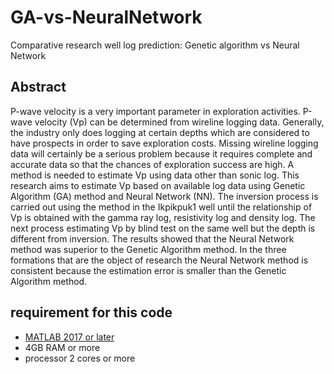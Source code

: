 # GA-vs-NeuralNetwork
Comparative research well log prediction: Genetic algorithm vs Neural Network 
## Abstract
P-wave velocity is a very important parameter in exploration activities. P-wave velocity (Vp) can be determined from wireline logging data. Generally, the industry only does logging at certain depths which are considered to have prospects in order to save exploration costs. Missing wireline logging data will certainly be a serious problem because it requires complete and accurate data so that the chances of exploration success are high. A method is needed to estimate Vp using data other than sonic log. This research aims to estimate Vp based on available log data using Genetic Algorithm (GA) method and Neural Network (NN). The inversion process is carried out using the method in the Ikpikpuk1 well until the relationship of Vp is obtained with the gamma ray log, resistivity log and density log. The next process estimating Vp by blind test on the same well but the depth is different from inversion. The results showed that the Neural Network method was superior to the Genetic Algorithm method. In the three formations that are the object of research the Neural Network method is consistent because the estimation error is smaller than the Genetic Algorithm method.
## requirement for this code
- [MATLAB 2017 or later](https://www.mathworks.com/)
- 4GB RAM or more
- processor 2 cores or more
